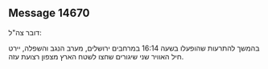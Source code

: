 ## Message 14670

דובר צה"ל:

בהמשך להתרעות שהופעלו בשעה 16:14 במרחבים ירושלים, מערב הנגב והשפלה, יירט חיל האוויר שני שיגורים שחצו לשטח הארץ מצפון רצועת עזה.

